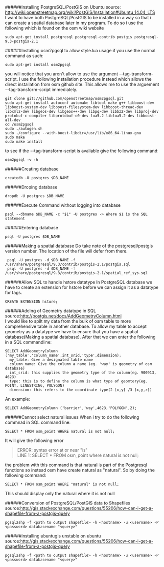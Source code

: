 ######Installing PostgreSQL/PostGIS on Ubuntu
source: http://wiki.openstreetmap.org/wiki/PostGIS/Installation#Ubuntu_14.04_LTS  
I want to have both PostgreSQL/PostGIS to be installed in a way so that i can create a spatial database later in my program. To do so i use the following which is found on the osm wiki website
```
sudo apt-get install postgresql postgresql-contrib postgis postgresql-9.3-postgis-2.1
```

######Installing osm2pgsql to allow style.lua usage
if you use the normal command as such: 
```
sudo apt-get install osm2pgsql
```
you will notice that you aren't allow to use the argument --tag-transform-script. I use the following installation procedure instead which allows the direct installation from osm github site. This allows me to use the arguement --tag-transform-script immediately.
```
git clone git://github.com/openstreetmap/osm2pgsql.git
sudo apt-get install autoconf automake libtool make g++ libboost-dev libboost-system-dev libboost-filesystem-dev libboost-thread-dev libxml2-dev libgeos-dev libgeos++-dev libpq-dev libbz2-dev libproj-dev protobuf-c-compiler libprotobuf-c0-dev lua5.2 liblua5.2-dev libboost-all-dev
cd /osm2pgsql
sudo ./autogen.sh
sudo ./configure --with-boost-libdir=/usr/lib/x86_64-linux-gnu
sudo make
sudo make install
```
to see if the --tag-transform-script is avaliable give the following command:
```
osm2pgsql -v -h
```

######Creating database
``` 
createdb -U postgres $DB_NAME
```

######Droping database
``` 
dropdb -U postgres $DB_NAME
```

######Execute Command without logging into database
``` 
psql --dbname $DB_NAME -c "$1" -U postgres -> Where $1 is the SQL statement
```

######Entering database
``` 
psql -U postgres $DB_NAME
```

######Making a spatial database
Do take note of the postgresql/postgis version number. The location of the file will defer from there.
```
 psql -U postgres -d $DB_NAME -f /usr/share/postgresql/9.3/contrib/postgis-2.1/postgis.sql 
 psql -U postgres -d $DB_NAME -f /usr/share/postgresql/9.3/contrib/postgis-2.1/spatial_ref_sys.sql
```

######Allow SQL to handle hstore datatype
In PostgreSQL database we have to create an extension for hstore before we can assign it as a datatype for tags.
```
CREATE EXTENSION hstore;
```

######Adding of Geometry datatype in SQL
source:http://postgis.net/docs/AddGeometryColumn.html  
I would like to spilt my data from the bulk of osm table to more comprehensive table in another database. To allow my table to accept geometry as a datatype we have to ensure that you have a spatial database(Making a spatial database). After that we can enter the following in a SQL commandline:
```
SELECT AddGeometryColumn ('my_table','column_name',int_srid,'type',dimension);
  my_table: Give a designated table name
  column_name: Give the column a name (eg. 'way' is geometry of osm database)
  int_srid: this supplies the geometry type of the column(eg. 900913, 4623)
  type: this is to define the column is what type of geomtery(eg. POINT, LINESTRING, POLYGON)
  dimension: this refers to the coordinate type(2-[x,y] /3-[x,y,z])
```
An example:
```
SELECT AddGeometryColumn ('barrier','way',4623,'POLYGON',2);
```

######Cannot select natural issues
When i try to do the following commnad in SQL command line:
```
SELECT * FROM osm_point WHERE natural is not null;
```
It will give the following error
>ERROR:  syntax error at or near "is"  
>LINE 1: SELECT * FROM osm_point where natural is not null;  

the problem with this command is that natural is part of the Postgresql functions so instead osm have create natural as "natural". So by doing the following command:
```
SELECT * FROM osm_point WHERE "natural" is not null;
```
This should display only the natural where it is not null

######Conversion of PostgreSQL/PostGIS data to Shapefiles
source:http://gis.stackexchange.com/questions/55206/how-can-i-get-a-shapefile-from-a-postgis-query
```
pgsql2shp -f <path to output shapefile> -h <hostname> -u <username> -P <password> databasename "<query>"
```
######Installing ubuntugis unstable on ubuntu
source:http://gis.stackexchange.com/questions/55206/how-can-i-get-a-shapefile-from-a-postgis-query
```
pgsql2shp -f <path to output shapefile> -h <hostname> -u <username> -P <password> databasename "<query>"
```

